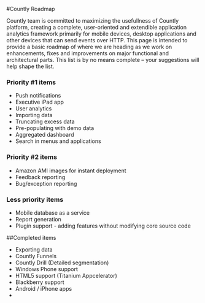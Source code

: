 #Countly Roadmap

Countly team is committed to maximizing the usefullness of Countly platform, creating a complete, 
user-oriented and extendible application analytics framework primarily for mobile devices, desktop applications
and other devices that can send events over HTTP. This page is intended to provide a basic roadmap of 
where we are heading as we work on enhancements, fixes and improvements on major functional 
and architectural parts. This list is by no means complete – your suggestions will help shape the list.

### Priority #1 items

* Push notifications
* Executive iPad app
* User analytics
* Importing data
* Truncating excess data
* Pre-populating with demo data
* Aggregated dashboard
* Search in menus and applications

### Priority #2 items

* Amazon AMI images for instant deployment
* Feedback reporting
* Bug/exception reporting

### Less priority items

* Mobile database as a service
* Report generation
* Plugin support - adding features without modifying core source code

##Completed items

* Exporting data
* Countly Funnels
* Countly Drill (Detailed segmentation)
* Windows Phone support
* HTML5 support (Titanium Appcelerator)
* Blackberry support
* Android / iPhone apps
* 
